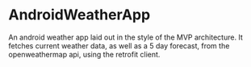 # AndroidWeatherApp
An android weather app laid out in the style of the MVP architecture. It fetches current weather data, as well as a 5 day forecast, from the openweathermap api, using the retrofit client.
